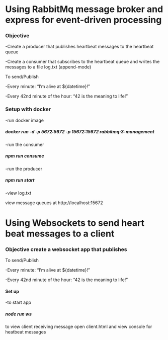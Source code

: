 # Using RabbitMq message broker and express for event-driven processing


### Objective
-Create a producer that publishes heartbeat messages to the heartbeat queue

-Create a consumer that subscribes to the heartbeat queue and writes the messages to a file log.txt (append-mode)

To send/Publish

-Every minute: “I’m alive at ${datetime}!”

-Every 42nd minute of the hour: “42 is the meaning to life!”

### Setup with docker
-run docker image 

##### docker run -d -p 5672:5672 -p 15672:15672 rabbitmq:3-management

-run the consumer 

##### npm run consume

-run the producer

##### npm run start

-view log.txt



view message queues at
http://localhost:15672


# Using Websockets to send heart beat messages to a client
### Objective create a websocket app that publishes 

To send/Publish

-Every minute: “I’m alive at ${datetime}!”

-Every 42nd minute of the hour: “42 is the meaning to life!”

#### Set up 

-to start app

##### node run ws 

to view client receiving message open client.html and view console for heatbeat messages

